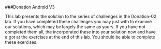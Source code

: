###Donation Android V3

This lab presents the solution to the series of challenges in the Donation-02 lab. If you have completed these challenges you may just with to examine our solutions, which may be largely the same as yours. If you have not completed them all, the incorporated these into your solution now and have a got at the exercises at the end of this lab. You should be able to complete these exercises.